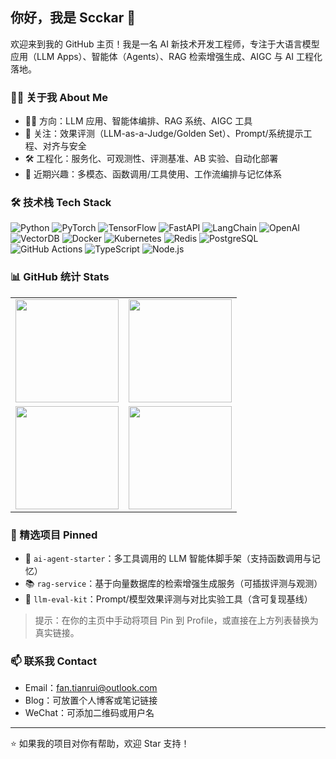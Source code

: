 ## 你好，我是 Scckar 👋

欢迎来到我的 GitHub 主页！我是一名 AI 新技术开发工程师，专注于大语言模型应用（LLM Apps）、智能体（Agents）、RAG 检索增强生成、AIGC 与 AI 工程化落地。

### 🙋‍♂️ 关于我 About Me
- 🧑‍💻 方向：LLM 应用、智能体编排、RAG 系统、AIGC 工具
- 🧠 关注：效果评测（LLM-as-a-Judge/Golden Set）、Prompt/系统提示工程、对齐与安全
- 🛠 工程化：服务化、可观测性、评测基准、AB 实验、自动化部署
- 🔬 近期兴趣：多模态、函数调用/工具使用、工作流编排与记忆体系

### 🛠 技术栈 Tech Stack
![Python](https://img.shields.io/badge/Python-3.10%2B-3776AB?logo=python&logoColor=fff)
![PyTorch](https://img.shields.io/badge/PyTorch-2.x-EE4C2C?logo=pytorch&logoColor=fff)
![TensorFlow](https://img.shields.io/badge/TensorFlow-2.x-FF6F00?logo=tensorflow&logoColor=fff)
![FastAPI](https://img.shields.io/badge/FastAPI-Backend-009688?logo=fastapi&logoColor=fff)
![LangChain](https://img.shields.io/badge/LangChain-Agents%2FRAG-1C3C3C)
![OpenAI](https://img.shields.io/badge/OpenAI-API-412991?logo=openai&logoColor=fff)
![VectorDB](https://img.shields.io/badge/VectorDB-Milvus%2FPGVector%2FChroma-4B8BBE)
![Docker](https://img.shields.io/badge/Docker-Container-2496ED?logo=docker&logoColor=fff)
![Kubernetes](https://img.shields.io/badge/Kubernetes-Orchestration-326CE5?logo=kubernetes&logoColor=fff)
![Redis](https://img.shields.io/badge/Redis-Cache-DC382D?logo=redis&logoColor=fff)
![PostgreSQL](https://img.shields.io/badge/PostgreSQL-DB-4169E1?logo=postgresql&logoColor=fff)
![GitHub Actions](https://img.shields.io/badge/GitHub%20Actions-CI%2FCD-2088FF?logo=githubactions&logoColor=fff)
![TypeScript](https://img.shields.io/badge/TypeScript-4%2B-3178C6?logo=typescript&logoColor=fff)
![Node.js](https://img.shields.io/badge/Node.js-18%2B-339933?logo=node.js&logoColor=fff)

### 📊 GitHub 统计 Stats
<div align="center">

<table>
  <tr>
    <td><img height="165" src="https://github-readme-stats.vercel.app/api?username=Scckar99&show_icons=true&theme=dark&hide_border=true" /></td>
    <td><img height="165" src="https://github-readme-stats.vercel.app/api/top-langs/?username=Scckar99&layout=compact&theme=dark&hide_border=true" /></td>
  </tr>
  <tr>
    <td><img height="165" src="https://streak-stats.demolab.com/?user=Scckar99&theme=dark&hide_border=true" /></td>
    <td><img height="165" src="https://github-profile-trophy.vercel.app/?username=Scckar99&theme=darkhub&no-frame=true&column=4" /></td>
  </tr>
</table>

</div>

### 🚀 精选项目 Pinned
- 🤖 `ai-agent-starter`：多工具调用的 LLM 智能体脚手架（支持函数调用与记忆）
- 📚 `rag-service`：基于向量数据库的检索增强生成服务（可插拔评测与观测）
- 🧪 `llm-eval-kit`：Prompt/模型效果评测与对比实验工具（含可复现基线）

> 提示：在你的主页中手动将项目 Pin 到 Profile，或直接在上方列表替换为真实链接。

### 📫 联系我 Contact
- Email：fan.tianrui@outlook.com
- Blog：可放置个人博客或笔记链接
- WeChat：可添加二维码或用户名

---
⭐️ 如果我的项目对你有帮助，欢迎 Star 支持！
